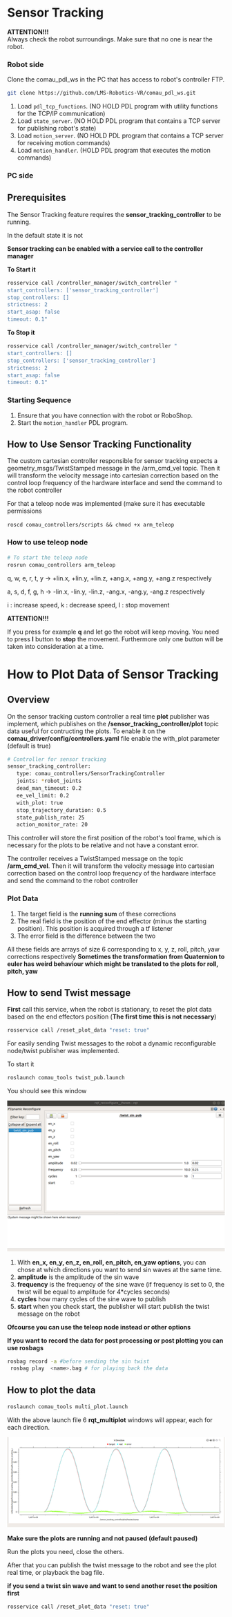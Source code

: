 # Sensor Tracking

**ATTENTION!!!**\
Always check the robot surroundings. Make sure that no one is near the robot.

### Robot side

Clone the comau_pdl_ws in the PC that has access to robot's controller FTP. 

```bash
git clone https://github.com/LMS-Robotics-VR/comau_pdl_ws.git
```

1. Load `pdl_tcp_functions`. (NO HOLD PDL program with utility functions for the TCP/IP communication)
2. Load `state_server`. (NO HOLD PDL program that contains a TCP server for publishing robot's state)
3. Load `motion_server`. (NO HOLD PDL program that contains a TCP server for receiving motion commands)
4. Load `motion_handler`. (HOLD PDL program that executes the motion commands)

### PC side

## Prerequisites

The Sensor Tracking feature requires the **sensor_tracking_controller** to be running. 

In the default state it is not

**Sensor tracking can be enabled with a service call to the controller manager**

**To Start it**

```bash
rosservice call /controller_manager/switch_controller "
start_controllers: ['sensor_tracking_controller']
stop_controllers: []
strictness: 2
start_asap: false
timeout: 0.1" 
```

**To Stop it**

```bash
rosservice call /controller_manager/switch_controller "
start_controllers: []
stop_controllers: ['sensor_tracking_controller']
strictness: 2
start_asap: false
timeout: 0.1" 
```

### Starting Sequence

1. Ensure that you have connection with the robot or RoboShop.
2. Start the `motion_handler` PDL program.



## How to Use Sensor Tracking Functionality

The custom cartesian controller responsible for sensor tracking expects a geometry_msgs/TwistStamped message in the /arm_cmd_vel topic. Then it will transform the velocity message into cartesian correction based on the control loop frequency of the hardware interface and send the command to the robot controller

For that a teleop node was implemented (make sure it has executable permissions 

`roscd comau_controllers/scripts && chmod +x arm_teleop`

### How to use teleop node

```bash
# To start the teleop node
rosrun comau_controllers arm_teleop
```

q, w, e, r, t, y -> +lin.x, +lin.y, +lin.z, +ang.x, +ang.y, +ang.z respectively

a, s, d, f, g, h -> -lin.x, -lin.y, -lin.z, -ang.x, -ang.y, -ang.z respectively

i : increase speed, k : decrease speed, l : stop movement

**ATTENTION!!!**

If you press for example **q** and let go the robot will keep moving. You need to press **l** button to **stop** the movement. Furthermore only one button will be taken into consideration at a time.

# How to Plot Data of Sensor Tracking

## Overview

On the sensor tracking custom controller a real time **plot** publisher was implement, which publishes on the **/sensor_tracking_controller/plot** topic data useful for contructing the plots. To enable it on the **comau_driver/config/controllers.yaml** file enable the with_plot parameter (default is true)

```bash
# Controller for sensor tracking
sensor_tracking_controller:
   type: comau_controllers/SensorTrackingController
   joints: *robot_joints
   dead_man_timeout: 0.2
   ee_vel_limit: 0.2
   with_plot: true
   stop_trajectory_duration: 0.5
   state_publish_rate: 25
   action_monitor_rate: 20
```

This controller will store the first position of the robot's tool frame, which is necessary for the plots to be relative and not have a constant error.

The controller receives a TwistStamped message on the topic **/arm_cmd_vel**. Then it will transform the velocity message into cartesian correction based on the control loop frequency of the hardware interface and send the command to the robot controller

### Plot Data

1. The target field is the **running sum** of these corrections
2. The real field is the position of the end effector (minus the starting position). This position is acquired through a tf listener
3. The error field is the difference between the two

All these fields are arrays of size 6 corresponding to x, y, z, roll, pitch, yaw corrections respectively **Sometimes the transformation from Quaternion to euler has weird behaviour which might be translated to the plots for roll, pitch, yaw**

## How to send Twist message

**First** call this service, when the robot is stationary, to reset the plot data based on the end effectors position (**The first time this is not necessary**)

```bash
rosservice call /reset_plot_data "reset: true"
```

For easily sending Twist messages to the robot a dynamic reconfigurable node/twist publisher was implemented.

To start it

```bash
roslaunch comau_tools twist_pub.launch
```

You should see this window

![](data/twist_dyn_rec.png)

1. With **en_x, en_y, en_z, en_roll, en_pitch, en_yaw options**, you can chose at which directions you want to send sin waves at the same time.
2. **amplitude** is the amplitude of the sin wave
3. **frequency** is the frequency of the sine wave (if frequency is set to 0, the twist will be equal to amplitude for 4*cycles seconds)
4. **cycles** how many cycles of the sine wave to publish
5. **start** when you check start, the publisher will start publish the twist message on the robot

**Ofcourse you can use the teleop node instead or other options**

**If you want to record the data for post processing or post plotting you can use rosbags**

```bash
rosbag record -a #before sending the sin twist
 rosbag play  <name>.bag # for playing back the data
```

## How to plot the data

```bash
roslaunch comau_tools multi_plot.launch
```

With the above launch file 6 **rqt_multiplot** windows will appear, each for each direction.

![](data/sns_trk_plot_x.png)

**Make sure the plots are running and not paused (default paused)**

Run the plots you need, close the others.

After that you can publish the twist message to the robot and see the plot real time, or playback the bag file.

**if you send a twist sin wave and want to send another reset the position first**

```bash
rosservice call /reset_plot_data "reset: true"
```
